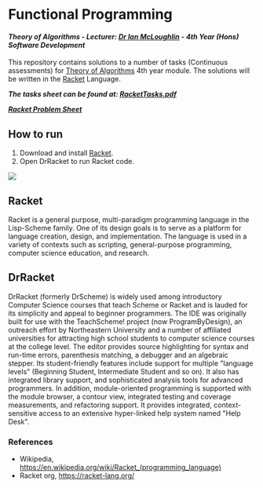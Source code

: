 # Functional Programming
#### *Theory of Algorithms - Lecturer: [Dr Ian McLoughlin](ianmcloughlin.github.io) - 4th Year (Hons) Software Development*
This repository contains solutions to a number of tasks (Continuous assessments) for [Theory of Algorithms](https://ianmcloughlin.github.io/theoryofalgorithms) 4th year module. The solutions will be written in the [Racket](https://racket-lang.org/) Language.

**_The tasks sheet can be found at: [RacketTasks.pdf](https://github.com/ianburkeixiv/Racket_Tasks/blob/master/RacketTasks.pdf)_**

**_[Racket Problem Sheet](https://github.com/ianburkeixiv/RacketProblemSheet)_**

## How to run
1. Download and install [Racket](http://download.racket-lang.org/).
2. Open DrRacket to run Racket code.

![](https://user-images.githubusercontent.com/22341150/37476024-fdb754a0-286b-11e8-8a4b-a57a56b245a6.gif)



## Racket
Racket is a general purpose, multi-paradigm programming language in the Lisp-Scheme family. One of its design goals is to serve as a platform for language creation, design, and implementation. The language is used in a variety of contexts such as scripting, general-purpose programming, computer science education, and research.

## DrRacket
DrRacket (formerly DrScheme) is widely used among introductory Computer Science courses that teach Scheme or Racket and is lauded for its simplicity and appeal to beginner programmers. The IDE was originally built for use with the TeachScheme! project (now ProgramByDesign), an outreach effort by Northeastern University and a number of affiliated universities for attracting high school students to computer science courses at the college level.
The editor provides source highlighting for syntax and run-time errors, parenthesis matching, a debugger and an algebraic stepper. Its student-friendly features include support for multiple "language levels" (Beginning Student, Intermediate Student and so on). It also has integrated library support, and sophisticated analysis tools for advanced programmers. In addition, module-oriented programming is supported with the module browser, a contour view, integrated testing and coverage measurements, and refactoring support. It provides integrated, context-sensitive access to an extensive hyper-linked help system named "Help Desk".

### References
- Wikipedia, https://en.wikipedia.org/wiki/Racket_(programming_language)
- Racket org, https://racket-lang.org/

